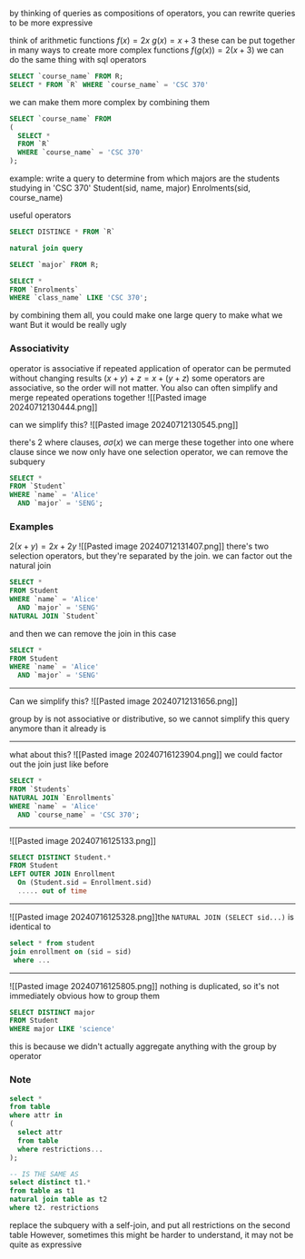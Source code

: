 

by thinking of queries as compositions of operators, you can rewrite queries to be more expressive

think of arithmetic functions
$f(x) = 2x$
$g(x) = x + 3$
these can be put together in many ways to create more complex functions
$f(g(x)) = 2(x+3)$
we can do the same thing with sql operators

```sql
SELECT `course_name` FROM R;
SELECT * FROM `R` WHERE `course_name` = 'CSC 370'
```

we can make them more complex by combining them
```sql
SELECT `course_name` FROM
(
  SELECT * 
  FROM `R` 
  WHERE `course_name` = 'CSC 370'
);
```

example: 
write a query to determine from which majors are the students studying in 'CSC 370'
Student(sid, name, major)
Enrolments(sid, course_name)

useful operators
```sql
SELECT DISTINCE * FROM `R`

natural join query

SELECT `major` FROM R;

SELECT *
FROM `Enrolments`
WHERE `class_name` LIKE 'CSC 370';
```
by combining them all, you could make one large query to make what we want
But it would be really ugly

### Associativity
operator is associative if repeated application of operator can be permuted without changing results
$(x+y)+z = x+(y+z)$
some operators are associative, so the order will not matter. You also can often simplify and merge repeated operations together
![[Pasted image 20240712130444.png]]

can we simplify this? ![[Pasted image 20240712130545.png]]

there's 2 where clauses, $\sigma\sigma(x)$
we can merge these together into one where clause
since we now only have one selection operator, we can remove the subquery
```sql
SELECT *
FROM `Student`
WHERE `name` = 'Alice'
  AND `major` = 'SENG';
```

### Examples
$2(x+y) = 2x + 2y$
![[Pasted image 20240712131407.png]]
there's two selection operators, but they're separated by the join. we can factor out the natural join
```sql
SELECT *
FROM Student
WHERE `name` = 'Alice'
  AND `major` = 'SENG'
NATURAL JOIN `Student`
```
and then we can remove the join in this case
```sql
SELECT *
FROM Student
WHERE `name` = 'Alice'
  AND `major` = 'SENG'
```
___
Can we simplify this?
![[Pasted image 20240712131656.png]]

group by is not associative or distributive, so we cannot simplify this query anymore than it already is
___
what about this?
![[Pasted image 20240716123904.png]]
we could factor out the join just like before
```sql
SELECT *
FROM `Students`
NATURAL JOIN `Enrollments`
WHERE `name` = 'Alice'
  AND `course_name` = 'CSC 370';
```

___
![[Pasted image 20240716125133.png]]
```sql
SELECT DISTINCT Student.*
FROM Student
LEFT OUTER JOIN Enrollment
  On (Student.sid = Enrollment.sid)
  ..... out of time
```

___
![[Pasted image 20240716125328.png]]the `NATURAL JOIN (SELECT sid...)`
is identical to
```sql
select * from student
join enrollment on (sid = sid)
 where ...
```
___
![[Pasted image 20240716125805.png]]
nothing is duplicated, so it's not immediately obvious how to group them
```sql
SELECT DISTINCT major
FROM Student
WHERE major LIKE 'science'
```
this is because we didn't actually aggregate anything with the group by operator

### Note
```sql
select *
from table
where attr in
(
  select attr
  from table
  where restrictions...
);

-- IS THE SAME AS
select distinct t1.*
from table as t1
natural join table as t2
where t2. restrictions
```
replace the subquery with a self-join, and put all restrictions on the second table
However, sometimes this might be harder to understand, it may not be quite as expressive

